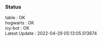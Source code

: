 ### Status


table : OK  
hogwarts : OK  
icy-bot : OK  
Latest Update : 2022-04-29 05:13:05.513674
